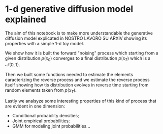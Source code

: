 # 1-d generative diffusion model explained

The aim of this notebook is to make more understandable the generative diffusion model explicated in NOSTRO LAVORO SU ARXIV showing its properties with a simple 1-d toy model. 

We show how it is built the forward "noising" process which starting from a given distribution $p(x_0)$ converges to a final distribution $p(x_T)$ which is a $\mathcal{N}(0,1)$. 

Then we built some functions needed to estimate the elements caracterizing the reverse process and we estimate the reverse process itself showing how tis distribution evolves in reverse time starting from random elements taken from $p(x_T)$.

Lastly we analsyze some interesting properties of this kind of process that are evident in one dimension:
- Conditional probability densities;
- Joint empirical probabilities;
- GMM for modeling joint probabilities...



















